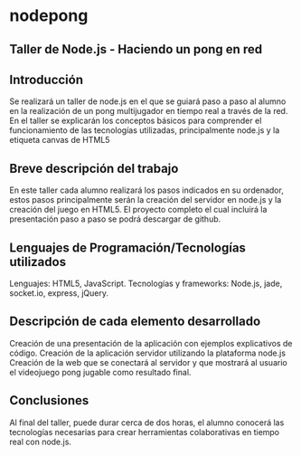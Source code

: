 <h1>nodepong</h1>
<h2>Taller de Node.js - Haciendo un pong en red</h2>

<h2>Introducción</h2>
Se realizará un taller de node.js en el que se guiará paso a paso al alumno en la realización de un pong multijugador en tiempo real a través de la red.
En el taller se explicarán los conceptos básicos para comprender el funcionamiento de las tecnologías utilizadas, principalmente node.js y la etiqueta canvas de HTML5

<h2>Breve descripción del trabajo</h2>
En este taller cada alumno realizará los pasos indicados en su ordenador, estos pasos principalmente serán la creación del servidor en node.js y la creación del juego en HTML5. El proyecto completo el cual incluirá la presentación paso a paso se podrá descargar de github.


<h2>Lenguajes de Programación/Tecnologías utilizados</h2>
Lenguajes:
	HTML5, JavaScript.
Tecnologías y frameworks:
    Node.js, jade, socket.io, express, jQuery.


<h2>Descripción de cada elemento desarrollado</h2>
Creación de una presentación de la aplicación con ejemplos explicativos de código.
Creación de la aplicación servidor utilizando la plataforma node.js
Creación de la web que se conectará al servidor y que mostrará al usuario el videojuego pong jugable como resultado final.

<h2>Conclusiones</h2>
Al final del taller, puede durar cerca de dos horas, el alumno conocerá las tecnologías necesarias para crear herramientas colaborativas en tiempo real con node.js.